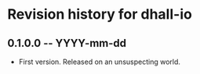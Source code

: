 # Revision history for dhall-io

## 0.1.0.0 -- YYYY-mm-dd

* First version. Released on an unsuspecting world.
